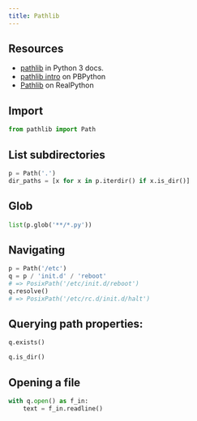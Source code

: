 ```yaml
---
title: Pathlib
---
```



## Resources

- [pathlib](https://docs.python.org/3/library/pathlib.html) in Python 3 docs.
- [pathlib intro](https://pbpython.com/pathlib-intro.html) on PBPython
- [Pathlib](https://realpython.com/python-pathlib/) on RealPython


## Import

```python
from pathlib import Path
```

## List subdirectories

```python
p = Path('.')
dir_paths = [x for x in p.iterdir() if x.is_dir()]
```

## Glob

```python
list(p.glob('**/*.py'))
```


## Navigating

```python
p = Path('/etc')
q = p / 'init.d' / 'reboot'
# => PosixPath('/etc/init.d/reboot')
q.resolve()
# => PosixPath('/etc/rc.d/init.d/halt')
```


## Querying path properties:

```python
q.exists()

q.is_dir()
```

## Opening a file

```python
with q.open() as f_in:
    text = f_in.readline()
```
